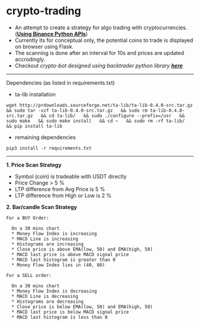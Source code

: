 # crypto-trading

* An attempt to create a strategy for algo trading with cryptocurrencies. (**[Using Binance Python APIs](https://python-binance.readthedocs.io/en/latest/)**)
* Currently its for conceptual only, the potential coins to trade is displayed on browser using Flask. 
* The scanning is done after an interval for 10s and prices are updated accrodingly.
* Checkout _crypto-bot designed using backtrader python library_ [**_here_**](https://github.com/P0W/crypto-trading/tree/master/bot)
---

Dependencies (as listed in requirements.txt)

* ta-lib installation

```wget http://prdownloads.sourceforge.net/ta-lib/ta-lib-0.4.0-src.tar.gz   && sudo tar -xzf ta-lib-0.4.0-src.tar.gz   && sudo rm ta-lib-0.4.0-src.tar.gz   && cd ta-lib/   && sudo ./configure --prefix=/usr   && sudo make   && sudo make install   && cd ~   && sudo rm -rf ta-lib/   && pip install ta-lib```

* remaining dependencies

```pip3 install -r requirements.txt```

---

**1. Price Scan Strategy**

* Symbol (coin) is tradeable with USDT directly
* Price Change > 5 %
* LTP difference from Avg Price is 5 %
* LTP difference from High or Low is 2 %


**2. Bar/candle Scan Strategy**

    For a BUY Order:
    
      On a 30 mins chart
      * Money Flow Index is increasing
      * MACD Line is increasing
      * Histograms are increasing
      * Close price is above EMA(low, 50) and EMA(high, 50)
      * MACD last price is above MACD signal price
      * MACD last histogram is greater than 0
      * Money Flow Index lies in (40, 80)

    For a SELL order:

      On a 30 mins chart
      * Money Flow Index is decreasing
      * MACD Line is decreasing
      * Histograms are decreasing
      * Close price is below EMA(low, 50) and EMA(high, 50)
      * MACD last price is below MACD signal price
      * MACD last histogram is less than 0
 
